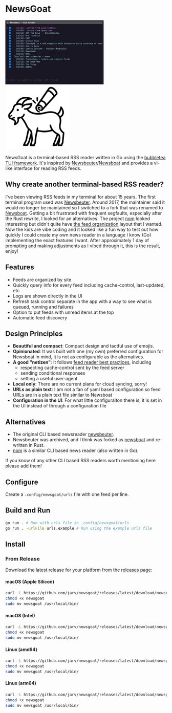 # NewsGoat

<p align="left">
  <img src="./.github/screenshot.png" alt="newsgoat screenshot" height="200">
  <img src="./.github/newsgoat.png" alt="newsgoat icon" height="200">
</p>

NewsGoat is a terminal-based RSS reader written in Go using the [bubbletea TUI framework](https://github.com/charmbracelet/bubbletea).
It's inspired by [Newsbeuter](https://github.com/akrennmair/newsbeuter)/[Newsboat](https://github.com/newsboat/newsboat) and provides a vi-like interface for reading RSS feeds.

## Why create another terminal-based RSS reader?

I've been viewing RSS feeds in my terminal for about 15 years.
The first terminal program used was [Newsbeuter](https://github.com/akrennmair/newsbeuter).
Around 2017, the maintainer said it would no longer be maintained so I switched to a fork that was renamed to [Newsboat](https://github.com/newsboat/newsboat).
Getting a bit frustrated with frequent segfaults, especially after the Rust rewrite, I looked for an alternatives.
The project [nom](https://github.com/guyfedwards/nom) looked interesting but didn't quite have [the feed organization](https://github.com/guyfedwards/nom/issues/106) layout that I wanted.
Now the kids are vibe coding and it looked like a fun way to test out how quickly I could create my own news reader in a language I know (Go) implementing the exact features I want.
After approximately 1 day of prompting and making adjustments as I vibed through it, this is the result, enjoy!

## Features

- Feeds are organized by site
- Quickly query info for every feed including cache-control, last-updated, etc
- Logs are shown directly in the UI
- Refresh task control separate in the app with a way to see what is queued, running and failures
- Option to put feeds with unread items at the top
- Automatic feed discovery

## Design Principles

- **Beautiful and compact**: Compact design and tactful use of emojis.
- **Opinionated**: It was built with one (my own) preferred configuration for Newsboat in mind, it is not as configurable as the alternatives.
- **A good "netizen"**: It follows [feed reader best practices](https://rachelbythebay.com/fs/help.html), including
  - respecting cache-control sent by the feed server
  - sending conditional responses
  - setting a useful user-agent
- **Local only**: There are no current plans for cloud syncing, sorry!
- **URLs as plain text**: I am not a fan of yaml based configuration so feed URLs are in a plain text file similar to Newsboat
- **Configuration in the UI**: For what little configuraiton there is, it is set in the UI instead of through a configuration file

## Alternatives

- The original CLI based newsreader [newsbeuter](https://github.com/akrennmair/newsbeuter).
- Newsbeuter was archived, and I think was forked as [newsboat](https://github.com/newsboat/newsboat) and re-written in Rust.
- [nom](https://github.com/guyfedwards/nom) is a similar CLI based news reader (also written in Go).

If you know of any other CLI based RSS readers worth mentioning here please add them!

## Configure

Create a `.config/newsgoat/urls` file with one feed per line.

## Build and Run

```bash
go run . # Run with urls file in .config/newsgoat/urls
go run . -urlFile urls.example # Run using the example urls file
```

## Install

### From Release

Download the latest release for your platform from the [releases page](https://github.com/jarv/newsgoat/releases):

#### macOS (Apple Silicon)

```bash
curl -L https://github.com/jarv/newsgoat/releases/latest/download/newsgoat-darwin-arm64 -o newsgoat
chmod +x newsgoat
sudo mv newsgoat /usr/local/bin/
```

#### macOS (Intel)

```bash
curl -L https://github.com/jarv/newsgoat/releases/latest/download/newsgoat-darwin-amd64 -o newsgoat
chmod +x newsgoat
sudo mv newsgoat /usr/local/bin/
```

#### Linux (amd64)

```bash
curl -L https://github.com/jarv/newsgoat/releases/latest/download/newsgoat-linux-amd64 -o newsgoat
chmod +x newsgoat
sudo mv newsgoat /usr/local/bin/
```

#### Linux (arm64)

```bash
curl -L https://github.com/jarv/newsgoat/releases/latest/download/newsgoat-linux-arm64 -o newsgoat
chmod +x newsgoat
sudo mv newsgoat /usr/local/bin/
```

